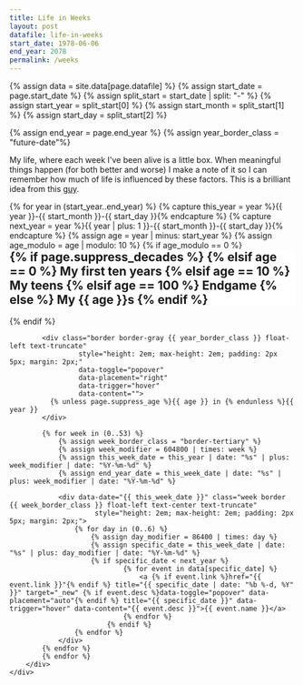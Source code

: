 ```yaml
---
title: Life in Weeks
layout: post
datafile: life-in-weeks
start_date: 1978-06-06
end_year: 2078
permalink: /weeks
---
```


<style>
.life-in-weeks h2 {
	margin-top: 0;
}
.life-in-weeks .border-tertiary {
	border-color: #eee;
	color: #666;
}
.life-in-weeks .border-tertiary a {
	color: #666;
}
.life-in-weeks .week a {
	text-decoration: none;
}
.life-in-weeks .future-date {
	background-color: #eee;
}
.float-left{
    float: left!important;
}
</style>

{% assign data   = site.data[page.datafile] %}
{% assign start_date = page.start_date %}
{% assign split_start = start_date | split: "-" %}
{% assign start_year = split_start[0] %}
{% assign start_month = split_start[1] %}
{% assign start_day = split_start[2] %}

<script>console.log("{{page.datafile }}");</script>
<script>console.log({{site.data | json }});</script>
<!--
<script>console.log({{data | json }});</script>
-->

{% assign end_year = page.end_year %}
{% assign year_border_class = "future-date"%}

My life, where each week I've been alive is a little box. When meaningful things happen (for both better and worse) I make a note of it so I can remember how much of life is influenced by these factors. This is a brilliant idea from this [guy](https://busterbenson.com/life-in-weeks).

<div class="life-in-weeks">
<div class="row justify-content-center">
    	<div class="col">
    		{% for year in (start_year..end_year) %}
    			{% capture this_year = year %}{{ year }}-{{ start_month }}-{{ start_day }}{% endcapture %}
    			{% capture next_year = year %}{{ year | plus: 1 }}-{{ start_month }}-{{ start_day }}{% endcapture %}
    			{% assign age = year | minus: start_year %}
    			{% assign age_modulo = age | modulo: 10 %}
    			{% if age_modulo == 0  %}
    		    <br clear="all" />
    		    <a name="decade-{{ age }}"></a>
    		    <div class="row text-left display-block w-100 mt-4">
    			    <div class="col sticky-top mt-1" style="top: 60px; background-color: #fff;"><h2 class="mt-0">
    			    	{% if page.suppress_decades %}
    			      {% elsif age == 0 %}
    			        My first ten years
    			      {% elsif age == 10 %}
    			        My teens
    			      {% elsif age == 100 %}
    			        Endgame
    			      {% else %}
    			        My {{ age }}s
    			      {% endif %}
    			    </h2></div>
    			  	</div>
    			{% endif %}

    	    <div class="border border-gray {{ year_border_class }} float-left text-truncate"
    	    		 style="height: 2em; max-height: 2em; padding: 2px 5px; margin: 2px;"
    	    		 data-toggle="popover"
    	    		 data-placement="right"
    	    		 data-trigger="hover"
    	    		 data-content="">
    	      {% unless page.suppress_age %}{{ age }} in {% endunless %}{{ year }}
    	    </div>

    	    {% for week in (0..53) %}
    		    {% assign week_border_class = "border-tertiary" %}
    		    {% assign week_modifier = 604800 | times: week %}
    		    {% assign this_week_date = this_year | date: "%s" | plus: week_modifier | date: "%Y-%m-%d" %}
    		    {% assign end_year_date = this_week_date | date: "%s" | plus: week_modifier | date: "%Y-%m-%d" %}

    	    	<div data-date="{{ this_week_date }}" class="week border {{ week_border_class }} float-left text-center text-truncate"
    	    			 style="height: 2em; max-height: 2em; padding: 2px 5px; margin: 2px;">
    	    		{% for day in (0..6) %}
    				    {% assign day_modifier = 86400 | times: day %}
    	    			{% assign specific_date = this_week_date | date: "%s" | plus: day_modifier | date: "%Y-%m-%d" %}
    	    			{% if specific_date < next_year %}
    							{% for event in data[specific_date] %}
    								<a {% if event.link %}href="{{ event.link }}"{% endif %} title="{{ specific_date | date: "%b %-d, %Y" }}" target="_new" {% if event.desc %}data-toggle="popover" data-placement="auto"{% endif %} title="{{ specific_date }}" data-trigger="hover" data-content="{{ event.desc }}">{{ event.name }}</a>
    							{% endfor %}
    						{% endif %}
    	    		{% endfor %}
    	    	</div>
    	    {% endfor %}
    		{% endfor %}
    	</div>
    </div>

</div> <!-- End life in weeks -->

<script>
    console.log("+Adding onReady");
	defer(function () {
	  $(function () {
			var today = new Date();
			$( ".week" ).each(function( index ) {
			  if (today < Date.parse($( this ).attr('data-date'))) {
			  	$( this ).addClass('future-date');
			  }
			});
	  })
	});
</script>
